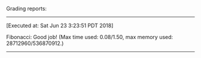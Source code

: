 Grading reports:
___
[Executed at: Sat Jun 23 3:23:51 PDT 2018]

Fibonacci:
Good job! (Max time used: 0.08/1.50, max memory used: 28712960/536870912.)
___
